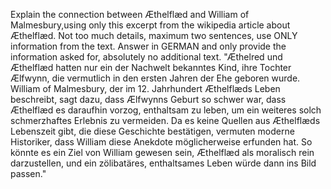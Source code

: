 Explain the connection between Æthelflæd and William of Malmesbury,using only this excerpt from the wikipedia article about Æthelflæd. Not too much details, maximum two sentences, use ONLY information from the text. Answer in GERMAN and only provide the information asked for, absolutely no additional text.
"Æthelred und Æthelflæd hatten nur ein der Nachwelt bekanntes Kind, ihre Tochter Ælfwynn, die vermutlich in den ersten Jahren der Ehe geboren wurde. William of Malmesbury, der im 12. Jahrhundert Æthelflæds Leben beschreibt, sagt dazu, dass Ælfwynns Geburt so schwer war, dass Æthelflæd es daraufhin vorzog, enthaltsam zu leben, um ein weiteres solch schmerzhaftes Erlebnis zu vermeiden. Da es keine Quellen aus Æthelflæds Lebenszeit gibt, die diese Geschichte bestätigen, vermuten moderne Historiker, dass William diese Anekdote möglicherweise erfunden hat. So könnte es ein Ziel von William gewesen sein, Æthelflæd als moralisch rein darzustellen, und ein zölibatäres, enthaltsames Leben würde dann ins Bild passen."